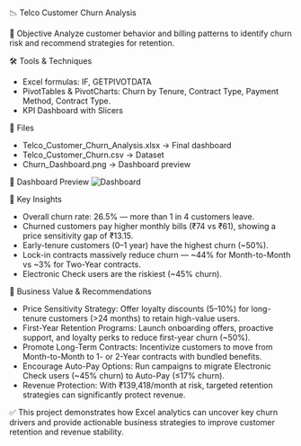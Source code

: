 📉 Telco Customer Churn Analysis

📌 Objective
Analyze customer behavior and billing patterns to identify churn risk and recommend strategies for retention.

🛠️ Tools & Techniques
- Excel formulas: IF, GETPIVOTDATA
- PivotTables & PivotCharts: Churn by Tenure, Contract Type, Payment Method, Contract Type.  
- KPI Dashboard with Slicers  

📂 Files
- Telco_Customer_Churn_Analysis.xlsx → Final dashboard  
- Telco_Customer_Churn.csv → Dataset  
- Churn_Dashboard.png → Dashboard preview  

📸 Dashboard Preview
![Dashboard](Telco_Customer_Churn_Dashboard.png)

🔑 Key Insights
- Overall churn rate: 26.5% — more than 1 in 4 customers leave. 
- Churned customers pay higher monthly bills (₹74 vs ₹61), showing a price sensitivity gap of ₹13.15.
- Early-tenure customers (0–1 year) have the highest churn (~50%).  
- Lock-in contracts massively reduce churn — ~44% for Month-to-Month vs ~3% for Two-Year contracts.
- Electronic Check users are the riskiest (~45% churn).

🚀 Business Value & Recommendations

- Price Sensitivity Strategy: Offer loyalty discounts (5–10%) for long-tenure customers (>24 months) to retain high-value users.
- First-Year Retention Programs: Launch onboarding offers, proactive support, and loyalty perks to reduce first-year churn (~50%).
- Promote Long-Term Contracts: Incentivize customers to move from Month-to-Month to 1- or 2-Year contracts with bundled benefits.
- Encourage Auto-Pay Options: Run campaigns to migrate Electronic Check users (~45% churn) to Auto-Pay (≤17% churn).
- Revenue Protection: With ₹139,418/month at risk, targeted retention strategies can significantly protect revenue.

✅ This project demonstrates how Excel analytics can uncover key churn drivers and provide actionable business strategies to improve customer retention and revenue stability.
